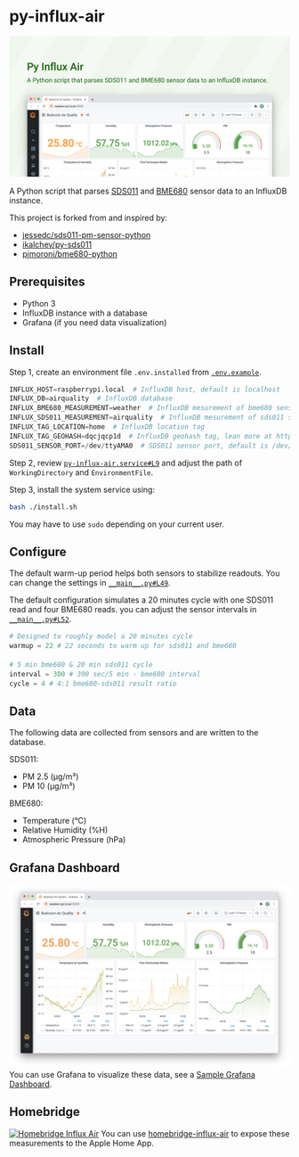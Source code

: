 # py-influx-air

![Banner Image](./screenshots/py-influx-air.png)

A Python script that parses [SDS011](http://www.inovafitness.com/en/a/chanpinzhongxin/95.html) and [BME680](https://shop.pimoroni.com/products/bme680-breakout) sensor data to an InfluxDB instance.

This project is forked from and inspired by:

- [jessedc/sds011-pm-sensor-python](https://github.com/jessedc/sds011-pm-sensor-python)
- [ikalchev/py-sds011](https://github.com/ikalchev/py-sds011)
- [pimoroni/bme680-python](https://github.com/pimoroni/bme680-python)

## Prerequisites

- Python 3
- InfluxDB instance with a database
- Grafana (if you need data visualization)

## Install

Step 1, create an environment file `.env.installed` from [`.env.example`](./.env.example).

```python
INFLUX_HOST=raspberrypi.local  # InfluxDB host, default is localhost
INFLUX_DB=airquality  # InfluxDB database
INFLUX_BME680_MEASUREMENT=weather  # InfluxDB mesurement of bme680 sensor
INFLUX_SDS011_MEASUREMENT=airquality  # InfluxDB mesurement of sds011 sensor
INFLUX_TAG_LOCATION=home  # InfluxDB location tag
INFLUX_TAG_GEOHASH=dqcjqcp1d  # InfluxDB geohash tag, lean more at https://www.movable-type.co.uk/scripts/geohash.html
SDS011_SENSOR_PORT=/dev/ttyAMA0  # SDS011 sensor port, default is /dev/ttyUSB0
```

Step 2, review [`py-influx-air.service#L9`](./py-influx-air.service#L9) and adjust the path of `WorkingDirectory` and `EnvironmentFile`.

Step 3, install the system service using:

```bash
bash ./install.sh
```

You may have to use `sudo` depending on your current user.

## Configure

The default warm-up period helps both sensors to stabilize readouts. You can change the settings in [`__main__.py#L49`](./air/__main__.py#L49).

The default configuration simulates a 20 minutes cycle with one SDS011 read and four BME680 reads. you can adjust the sensor intervals in [`__main__.py#L52`](./air/__main__.py#L52).

```python
# Designed to roughly model a 20 minutes cycle
warmup = 22 # 22 seconds to warm up for sds011 and bme680

# 5 min bme680 & 20 min sds011 cycle
interval = 300 # 300 sec/5 min - bme680 interval
cycle = 4 # 4:1 bme680-sds011 result ratio
```

## Data

The following data are collected from sensors and are written to the database.

SDS011:

- PM 2.5 (μg/m³)
- PM 10 (μg/m³)

BME680:

- Temperature (°C)
- Relative Humidity (%H)
- Atmospheric Pressure (hPa)

## Grafana Dashboard

[![Sample Grafana Dashboard](./screenshots/grafana-dashboard.png)](https://snapshot.raintank.io/dashboard/snapshot/s7bKK9MwL0hu7r1cL0cZlt9kWuf9naii)
You can use Grafana to visualize these data, see a [Sample Grafana Dashboard](https://snapshot.raintank.io/dashboard/snapshot/s7bKK9MwL0hu7r1cL0cZlt9kWuf9naii).

## Homebridge

[![Homebridge Influx Air](https://github.com/xtai/homebridge-influx-air/raw/main/screenshots/homebridge-influx-air.png)](https://github.com/xtai/homebridge-influx-air)
You can use [homebridge-influx-air](https://github.com/xtai/homebridge-influx-air) to expose these measurements to the Apple Home App.
